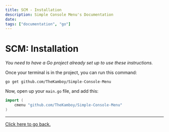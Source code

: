 ```yaml
---
title: SCM - Installation
description: Simple Console Menu's Documentation
date: 
tags: ["documentation", "go"]
---
```


# SCM: Installation
<div class="message-box">
	<p><em>You need to have a Go project already set up to use these instructions.</em></p>
</div>

Once your terminal is in the project, you can run this command:
``` shell
go get github.com/TheKamboy/Simple-Console-Menu
```

Now, open up your `main.go` file, and add this:
``` go
import (
	cmenu "github.com/TheKamboy/Simple-Console-Menu"
)
```

---
[Click here to go back.](./index.md)